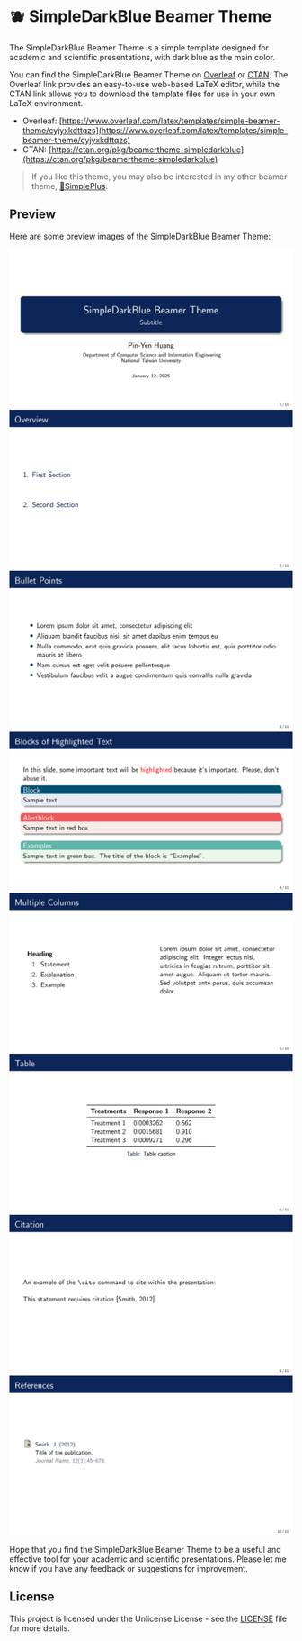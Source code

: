 # 🫐 SimpleDarkBlue Beamer Theme

The SimpleDarkBlue Beamer Theme is a simple template designed for academic and scientific presentations, with dark blue as the main color.

You can find the SimpleDarkBlue Beamer Theme on [Overleaf](https://www.overleaf.com/latex/templates/simple-beamer-theme/cyjyxkdttqzs) or [CTAN](https://ctan.org/pkg/beamertheme-simpledarkblue). The Overleaf link provides an easy-to-use web-based LaTeX editor, while the CTAN link allows you to download the template files for use in your own LaTeX environment.

* Overleaf: [https://www.overleaf.com/latex/templates/simple-beamer-theme/cyjyxkdttqzs](https://www.overleaf.com/latex/templates/simple-beamer-theme/cyjyxkdttqzs) <br>
* CTAN: [https://ctan.org/pkg/beamertheme-simpledarkblue](https://ctan.org/pkg/beamertheme-simpledarkblue)

> If you like this theme, you may also be interested in my other beamer theme, [🍃SimplePlus](https://github.com/PM25/SimplePlus-BeamerTheme).

## Preview

Here are some preview images of the SimpleDarkBlue Beamer Theme:

![Slide 1](preview/slide-1.webp)
![Slide 2](preview/slide-2.webp)
![Slide 3](preview/slide-3.webp)
![Slide 4](preview/slide-4.webp)
![Slide 5](preview/slide-5.webp)
![Slide 6](preview/slide-6.webp)
![Slide 9](preview/slide-9.webp)
![Slide 10](preview/slide-10.webp)

Hope that you find the SimpleDarkBlue Beamer Theme to be a useful and effective tool for your academic and scientific presentations. Please let me know if you have any feedback or suggestions for improvement.

## License
This project is licensed under the Unlicense License - see the [LICENSE](./LICENSE) file for more details.
